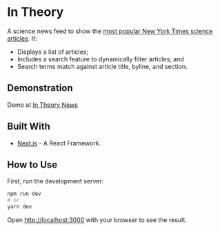 # In Theory

A science news feed to show the [most popular New York Times science articles](https://api.nytimes.com/svc/topstories/v2/science.json?api-key=Gwxln5M3geWlhR6UE0TY1FUWKSG3wCil). It:

- Displays a list of articles;
- Includes a search feature to dynamically filter articles; and
- Search terms match against article title, byline, and section.

## Demonstration

Demo at [In Theory News](https://intheory.vercel.app)

## Built With

- [Next.js](https://nextjs.org/) - A React Framework.

## How to Use

First, run the development server:

```bash
npm run dev
# or
yarn dev
```

Open [http://localhost:3000](http://localhost:3000) with your browser to see the result.
